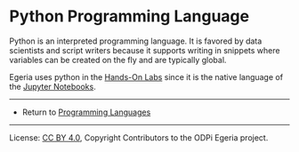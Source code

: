 <!-- SPDX-License-Identifier: CC-BY-4.0 -->
<!-- Copyright Contributors to the ODPi Egeria project 2020. -->

# Python Programming Language

Python is an interpreted programming language.  It is favored by
data scientists and script writers because it supports writing in snippets
where variables can be created on the fly and are typically global.

Egeria uses python in the [Hands-On Labs](../../open-metadata-resources/open-metadata-labs)
since it is the native language of the [Jupyter Notebooks](../tools/Jupyter-Notebooks.md).


----
* Return to [Programming Languages](.)

----
License: [CC BY 4.0](https://creativecommons.org/licenses/by/4.0/),
Copyright Contributors to the ODPi Egeria project.